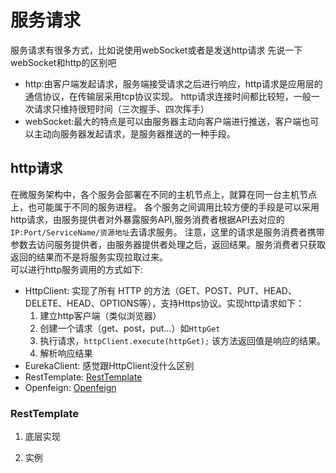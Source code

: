 # 服务请求
服务请求有很多方式，比如说使用webSocket或者是发送http请求
先说一下webSocket和http的区别吧
- http:由客户端发起请求，服务端接受请求之后进行响应，http请求是应用层的通信协议，在传输层采用tcp协议实现。
    http请求连接时间都比较短，一般一次请求只维持很短时间（三次握手、四次挥手）
- webSocket:最大的特点是可以由服务器主动向客户端进行推送，客户端也可以主动向服务器发起请求，是服务器推送的一种手段。

## http请求
在微服务架构中，各个服务会部署在不同的主机节点上，就算在同一台主机节点上，也可能属于不同的服务进程。
各个服务之间调用比较方便的手段是可以采用http请求，由服务提供者对外暴露服务API,服务消费者根据API去对应的`IP:Port/ServiceName/资源地址`去请求服务。
注意，这里的请求是服务消费者携带参数去访问服务提供者，由服务器提供者处理之后，返回结果。服务消费者只获取返回的结果而不是将服务实现拉取过来。  
可以进行http服务调用的方式如下:
- HttpClient: 实现了所有 HTTP 的方法（GET、POST、PUT、HEAD、DELETE、HEAD、OPTIONS等），支持Https协议。实现http请求如下：
    1. 建立http客户端（类似浏览器）
    2. 创建一个请求（get、post，put...）如`HttpGet`
    3. 执行请求，`httpClient.execute(httpGet);` 该方法返回值是响应的结果。
    4. 解析响应结果
- EurekaClient: 感觉跟HttpClient没什么区别
- RestTemplate: [RestTemplate](#RestTemplate)
- Openfeign: [Openfeign](#Openfeign)

### RestTemplate
1. 底层实现
    
2. 实例

